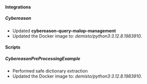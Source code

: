 
#### Integrations

##### Cybereason

- Updated **cybereason-query-malop-management**
- Updated the Docker image to: *demisto/python3:3.12.8.1983910*.

#### Scripts

##### CybereasonPreProcessingExample

- Performed safe dictionary extraction
- Updated the Docker image to: *demisto/python3:3.12.8.1983910*.
